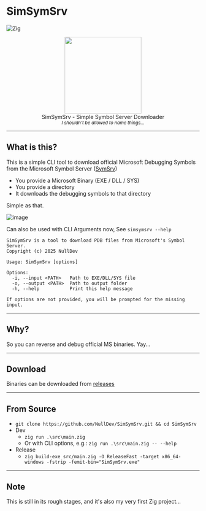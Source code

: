 # SimSymSrv
![Zig](https://img.shields.io/badge/Zig-%23F7A41D.svg?style=for-the-badge&logo=zig&logoColor=white)

<p align="center">
<img src="https://pics.clipartpng.com/Ladybug_PNG_Clip_Art-1582.png" height="200" width="auto"><br>
SimSymSrv - Simple Symbol Server Downloader <br>
<sub><i>I shouldn't be allowed to name things...</i></sub>
</p>

---

## What is this?
This is a simple CLI tool to download official Microsoft Debugging Symbols <br>
from the Microsoft Symbol Server ([SymSrv](https://msdl.microsoft.com/download/symbols))

- You provide a Microsoft Binary (EXE / DLL / SYS)
- You provide a directory
- It downloads the debugging symbols to that directory

Simple as that.

![image](https://github.com/user-attachments/assets/abd85054-a525-461a-b37a-0a74e61640ca)

Can also be used with CLI Arguments now, See `simsymsrv --help`

```
SimSymSrv is a tool to download PDB files from Microsoft's Symbol Server.
Copyright (c) 2025 NullDev

Usage: SimSymSrv [options]

Options:
  -i, --input <PATH>   Path to EXE/DLL/SYS file
  -o, --output <PATH>  Path to output folder
  -h, --help           Print this help message

If options are not provided, you will be prompted for the missing input.
```

---

## Why? 
So you can reverse and debug official MS binaries. Yay...

---

## Download

Binaries can be downloaded from [releases](https://github.com/NullDev/SimSymSrv/releases)

---

## From Source

- `git clone https://github.com/NullDev/SimSymSrv.git && cd SimSymSrv`
- Dev
  - `zig run .\src\main.zig`
  - Or with CLI options, e.g.: `zig run .\src\main.zig -- --help`
- Release
  - `zig build-exe src/main.zig -O ReleaseFast -target x86_64-windows -fstrip -femit-bin="SimSymSrv.exe"`

---

## Note
This is still in its rough stages, and it's also my very first Zig project...
